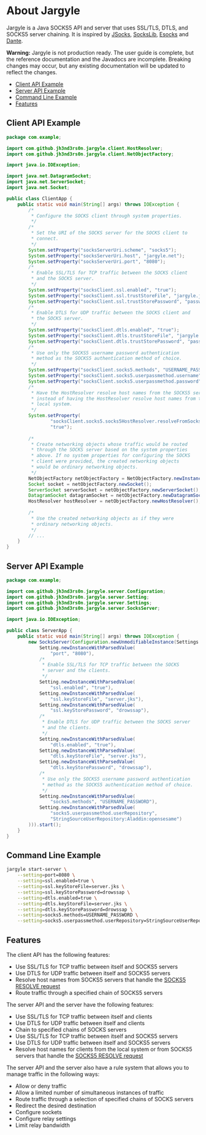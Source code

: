 # About Jargyle 

Jargyle is a Java SOCKS5 API and server that uses SSL/TLS, DTLS, and SOCKS5 
server chaining. It is inspired by [JSocks](https://jsocks.sourceforge.net/),
[SocksLib](https://github.com/fengyouchao/sockslib),
[Esocks](https://github.com/fengyouchao/esocks) and
[Dante](https://www.inet.no/dante/index.html).

**Warning:** Jargyle is not production ready. The user guide is complete, but
the reference documentation and the Javadocs are incomplete. Breaking changes
may occur, but any existing documentation will be updated to reflect the
changes.

-   [Client API Example](#client-api-example)
-   [Server API Example](#server-api-example)
-   [Command Line Example](#command-line-example)
-   [Features](#features)

## Client API Example

```java
package com.example;

import com.github.jh3nd3rs0n.jargyle.client.HostResolver;
import com.github.jh3nd3rs0n.jargyle.client.NetObjectFactory;

import java.io.IOException;

import java.net.DatagramSocket;
import java.net.ServerSocket;
import java.net.Socket;

public class ClientApp {
    public static void main(String[] args) throws IOException {
        /*
         * Configure the SOCKS client through system properties.
         */
        /*
         * Set the URI of the SOCKS server for the SOCKS client to 
         * connect.
         */
        System.setProperty("socksServerUri.scheme", "socks5");
        System.setProperty("socksServerUri.host", "jargyle.net");
        System.setProperty("socksServerUri.port", "8080");
        /*
         * Enable SSL/TLS for TCP traffic between the SOCKS client 
         * and the SOCKS server.
         */
        System.setProperty("socksClient.ssl.enabled", "true");
        System.setProperty("socksClient.ssl.trustStoreFile", "jargyle.jks");
        System.setProperty("socksClient.ssl.trustStorePassword", "password");
        /*
         * Enable DTLS for UDP traffic between the SOCKS client and 
         * the SOCKS server.
         */
        System.setProperty("socksClient.dtls.enabled", "true");
        System.setProperty("socksClient.dtls.trustStoreFile", "jargyle.jks");
        System.setProperty("socksClient.dtls.trustStorePassword", "password");
        /*
         * Use only the SOCKS5 username password authentication 
         * method as the SOCKS5 authentication method of choice.
         */
        System.setProperty("socksClient.socks5.methods", "USERNAME_PASSWORD");
        System.setProperty("socksClient.socks5.userpassmethod.username", "Aladdin");
        System.setProperty("socksClient.socks5.userpassmethod.password", "opensesame");
        /*
         * Have the HostResolver resolve host names from the SOCKS5 server 
         * instead of having the HostResolver resolve host names from the 
         * local system.
         */
        System.setProperty(
                "socksClient.socks5.socks5HostResolver.resolveFromSocks5Server", 
                "true");
        
        /*
         * Create networking objects whose traffic would be routed 
         * through the SOCKS server based on the system properties 
         * above. If no system properties for configuring the SOCKS 
         * client were provided, the created networking objects 
         * would be ordinary networking objects.
         */
        NetObjectFactory netObjectFactory = NetObjectFactory.newInstance();
        Socket socket = netObjectFactory.newSocket();
        ServerSocket serverSocket = netObjectFactory.newServerSocket();
        DatagramSocket datagramSocket = netObjectFactory.newDatagramSocket();
        HostResolver hostResolver = netObjectFactory.newHostResolver();
        
        /*
         * Use the created networking objects as if they were 
         * ordinary networking objects.
         */
        // ...
    }
}
```

## Server API Example

```java
package com.example;

import com.github.jh3nd3rs0n.jargyle.server.Configuration;
import com.github.jh3nd3rs0n.jargyle.server.Setting;
import com.github.jh3nd3rs0n.jargyle.server.Settings;
import com.github.jh3nd3rs0n.jargyle.server.SocksServer;

import java.io.IOException;

public class ServerApp {
    public static void main(String[] args) throws IOException {
        new SocksServer(Configuration.newUnmodifiableInstance(Settings.of(
            Setting.newInstanceWithParsedValue(
                "port", "8080"),
            /*
             * Enable SSL/TLS for TCP traffic between the SOCKS 
             * server and the clients.
             */
            Setting.newInstanceWithParsedValue(
                "ssl.enabled", "true"),
            Setting.newInstanceWithParsedValue(
                "ssl.keyStoreFile", "server.jks"),
            Setting.newInstanceWithParsedValue(
                "ssl.keyStorePassword", "drowssap"),
            /*
             * Enable DTLS for UDP traffic between the SOCKS server 
             * and the clients.
             */
            Setting.newInstanceWithParsedValue(
                "dtls.enabled", "true"),
            Setting.newInstanceWithParsedValue(
                "dtls.keyStoreFile", "server.jks"),
            Setting.newInstanceWithParsedValue(
                "dtls.keyStorePassword", "drowssap"),
            /*
             * Use only the SOCKS5 username password authentication 
             * method as the SOCKS5 authentication method of choice.
             */
            Setting.newInstanceWithParsedValue(
                "socks5.methods", "USERNAME_PASSWORD"),
            Setting.newInstanceWithParsedValue(
                "socks5.userpassmethod.userRepository",
                "StringSourceUserRepository:Aladdin:opensesame")
        ))).start();
    }
}
```

## Command Line Example

```bash
jargyle start-server \
    --setting=port=8080 \
    --setting=ssl.enabled=true \
    --setting=ssl.keyStoreFile=server.jks \
    --setting=ssl.keyStorePassword=drowssap \
    --setting=dtls.enabled=true \
    --setting=dtls.keyStoreFile=server.jks \
    --setting=dtls.keyStorePassword=drowssap \
    --setting=socks5.methods=USERNAME_PASSWORD \
    --setting=socks5.userpassmethod.userRepository=StringSourceUserRepository:Aladdin:opensesame
```

## Features

The client API has the following features:

-   Use SSL/TLS for TCP traffic between itself and SOCKS5 servers
-   Use DTLS for UDP traffic between itself and SOCKS5 servers
-   Resolve host names from SOCKS5 servers that handle the
[SOCKS5 RESOLVE request](reference/socks5-resolve-request.md)
-   Route traffic through a specified chain of SOCKS5 servers 

The server API and the server have the following features:

-   Use SSL/TLS for TCP traffic between itself and clients
-   Use DTLS for UDP traffic between itself and clients
-   Chain to specified chains of SOCKS servers
-   Use SSL/TLS for TCP traffic between itself and SOCKS5 servers
-   Use DTLS for UDP traffic between itself and SOCKS5 servers
-   Resolve host names for clients from the local system or from SOCKS5 
servers that handle the 
[SOCKS5 RESOLVE request](reference/socks5-resolve-request.md)

The server API and the server also have a rule system that allows you to manage 
traffic in the following ways:

-   Allow or deny traffic
-   Allow a limited number of simultaneous instances of traffic
-   Route traffic through a selection of specified chains of SOCKS servers
-   Redirect the desired destination
-   Configure sockets
-   Configure relay settings
-   Limit relay bandwidth